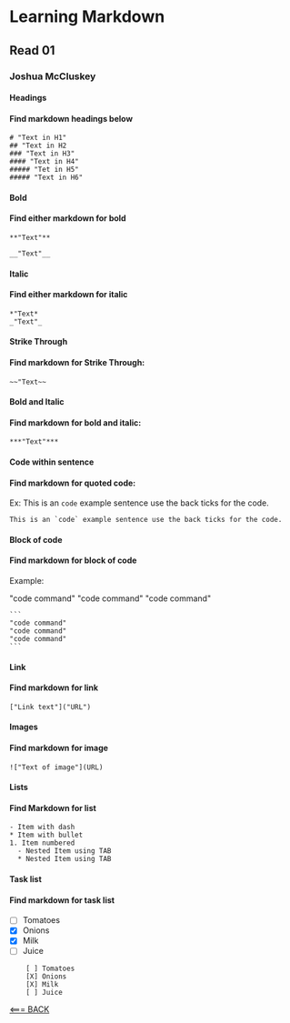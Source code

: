 # Learning Markdown
## Read 01
### Joshua McCluskey

#### Headings
#### Find markdown headings below

    # "Text in H1"
    ## "Text in H2
    ### "Text in H3"
    #### "Text in H4"
    ##### "Tet in H5"
    ##### "Text in H6"
    
#### Bold
#### Find either markdown for bold

    **"Text"**
       
    __"Text"__
    

#### Italic
#### Find either markdown for italic

    *"Text*
    _"Text"_
 
#### Strike Through
#### Find markdown for Strike Through:

    ~~"Text~~
    
#### Bold and Italic
#### Find markdown for bold and italic:

    ***"Text"***
    
#### Code within sentence
#### Find markdown for quoted code:

Ex: This is an `code` example sentence use the back ticks for the code.

    This is an `code` example sentence use the back ticks for the code.
    
#### Block of code
#### Find markdown for block of code

Example:

"code command" 
"code command"
"code command"

    ```
    "code command" 
    "code command"
    "code command"
    ```

#### Link
#### Find markdown for link

    ["Link text"]("URL")
    
#### Images
#### Find markdown for image

    !["Text of image"](URL)
    
#### Lists
#### Find Markdown for list

    - Item with dash
    * Item with bullet
    1. Item numbered
      - Nested Item using TAB
      * Nested Item using TAB
      
#### Task list
#### Find markdown for task list 

- [ ] Tomatoes
- [X] Onions
- [X] Milk
- [ ] Juice
```
    [ ] Tomatoes
    [X] Onions
    [X] Milk
    [ ] Juice
```    
[<=== BACK](README.md)
